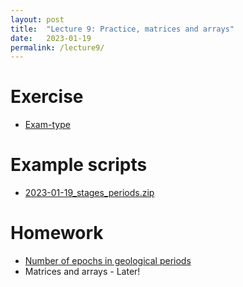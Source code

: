 ```yaml
---
layout: post
title:  "Lecture 9: Practice, matrices and arrays"
date:   2023-01-19
permalink: /lecture9/
---
```


# Exercise

- [Exam-type](https://adamkocsis.github.io/rkheion/Exercises/2023-01-16_df_stages.html)

# Example scripts
- [2023-01-19_stages_periods.zip]({{site.url}}{{site.baseurl}}/data/examples/2023-01-19_stages_periods.zip) 

# Homework 

- [Number of epochs in geological periods](https://adamkocsis.github.io/rkheion/Exercises/2023-01-19_df_stages_series.html)
- Matrices and arrays - Later!


